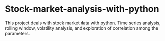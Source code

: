 # Stock-market-analysis-with-python
This project deals with stock market data with python. Time series analysis, rolling window, volatility analysis, and exploration of correlation among the parameters. 
